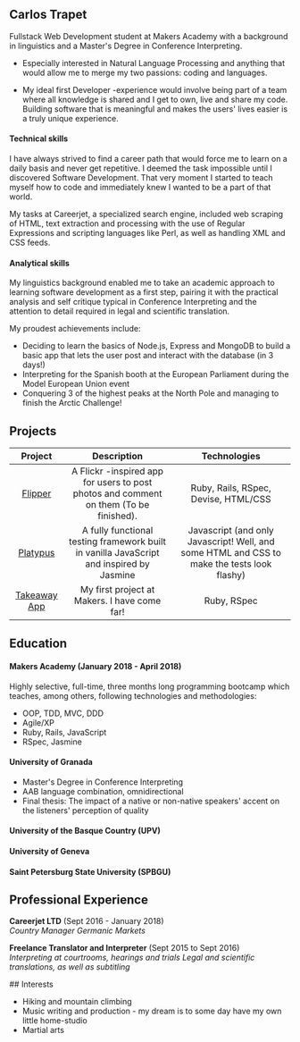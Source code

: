 ## Carlos Trapet

Fullstack Web Development student at Makers Academy with a background in linguistics and a Master's Degree in Conference Interpreting.

- Especially interested in Natural Language Processing and anything that would allow me to merge my two passions: coding and languages.

- My ideal first Developer -experience would involve being part of a team where all knowledge is shared and I get to own, live and share my code. Building software that is meaningful and makes the users' lives easier is a truly unique experience.



#### Technical skills

I have always strived to find a career path that would force me to learn on a daily basis and never get repetitive. I deemed the task impossible until I discovered Software Development.
That very moment I started to teach myself how to code and immediately knew I wanted to be a part of that world.

My tasks at Careerjet, a specialized search engine, included web scraping of HTML, text extraction and processing with the use of Regular Expressions and scripting languages like Perl, as well as handling XML and CSS feeds.

#### Analytical skills 

My linguistics background enabled me to take an academic approach to learning software development as a first step, pairing it with the practical analysis and self critique typical in Conference Interpreting and the attention to detail required in legal and scientific translation.

My proudest achievements include:
- Deciding to learn the basics of Node.js, Express and MongoDB to build a basic app that lets the user post and interact with the database (in 3 days!)
- Interpreting for the Spanish booth at the European Parliament during the Model European Union event
- Conquering 3 of the highest peaks at the North Pole and managing to finish the Arctic Challenge!


## Projects

| Project         | Description     | Technologies    |
| :-------------: | :-------------: | :-------------: |
| [Flipper](https://github.com/CarlosTrapet/instagram-challenge)    | A Flickr -inspired app for users to post photos and comment on them (To be finished).    | Ruby, Rails, RSpec, Devise, HTML/CSS | 
| [Platypus](https://github.com/CarlosTrapet/note_js)   | A fully functional testing framework built in vanilla JavaScript and inspired by Jasmine    | Javascript (and only Javascript! Well, and some HTML and CSS to make the tests look flashy) |
| [Takeaway App](https://github.com/CarlosTrapet/takeaway-challenge)   | My first project at Makers. I have come far! | Ruby, RSpec |


## Education

#### Makers Academy (January 2018 - April 2018)

Highly selective, full-time, three months long programming bootcamp which teaches, among others, following technologies and methodologies:

- OOP, TDD, MVC, DDD
- Agile/XP
- Ruby, Rails, JavaScript
- RSpec, Jasmine

#### University of Granada 

- Master's Degree in Conference Interpreting
- AAB language combination, omnidirectional
- Final thesis: The impact of a native or non-native speakers' accent on the listeners' perception of quality

#### University of the Basque Country (UPV)

#### University of Geneva

#### Saint Petersburg State University (SPBGU)

## Professional Experience

**Careerjet LTD** (Sept 2016 - January 2018)    
*Country Manager Germanic Markets*

**Freelance Translator and Interpreter** (Sept 2015 to Sept 2016)   
*Interpreting at courtrooms, hearings and trials* 
*Legal and scientific translations, as well as subtitling* 

## Interests

- Hiking and mountain climbing
- Music writing and production - my dream is to some day have my own little home-studio
- Martial arts
